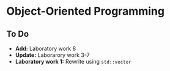 # Object-Oriented Programming

## To Do

- **Add:** Laboratory work 8
- **Update:** Laborarory work 3-7
- **Laboratory work 1:** Rewrite using `std::vector`
